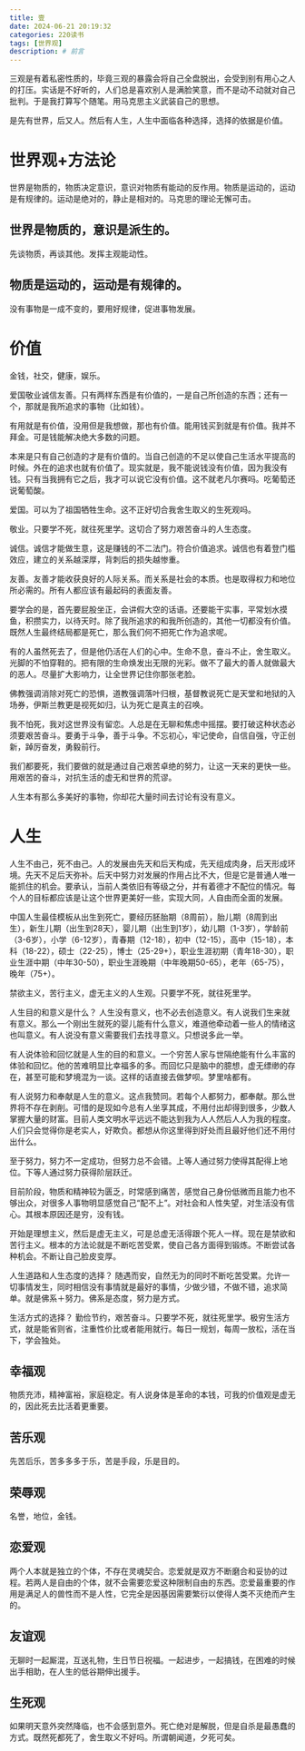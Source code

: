 ```yaml
---
title: 壹
date: 2024-06-21 20:19:32
categories: 220读书
tags: [世界观]
description: # 前言
---
```


三观是有着私密性质的，毕竟三观的暴露会将自己全盘脱出，会受到别有用心之人的打压。实话是不好听的，人们总是喜欢别人是满脸笑意，而不是动不动就对自己批判。于是我打算写个随笔。用马克思主义武装自己的思想。

是先有世界，后又人。然后有人生，人生中面临各种选择，选择的依据是价值。

# 世界观+方法论

世界是物质的，物质决定意识，意识对物质有能动的反作用。物质是运动的，运动是有规律的。运动是绝对的，静止是相对的。马克思的理论无懈可击。

## 世界是物质的，意识是派生的。

先谈物质，再谈其他。发挥主观能动性。

## 物质是运动的，运动是有规律的。

没有事物是一成不变的，要用好规律，促进事物发展。

# 价值

金钱，社交，健康，娱乐。

爱国敬业诚信友善。只有两样东西是有价值的，一是自己所创造的东西；还有一个，那就是我所追求的事物（比如钱）。

有用就是有价值，没用但是我想做，那也有价值。能用钱买到就是有价值。我并不拜金。可是钱能解决绝大多数的问题。

本来是只有自己创造的才是有价值的。当自己创造的不足以使自己生活水平提高的时候。外在的追求也就有价值了。现实就是，我不能说钱没有价值，因为我没有钱。只有当我拥有它之后，我才可以说它没有价值。这不就老凡尔赛吗。吃葡萄还说葡萄酸。

爱国。可以为了祖国牺牲生命。这不正好切合我舍生取义的生死观吗。

敬业。只要学不死，就往死里学。这切合了努力艰苦奋斗的人生态度。

诚信。诚信才能做生意，这是赚钱的不二法门。符合价值追求。诚信也有着登门槛效应，建立的关系越深厚，背刺后的损失越惨重。

友善。友善才能收获良好的人际关系。而关系是社会的本质。也是取得权力和地位所必需的。所有人都应该有最起码的表面友善。

要学会的是，首先要屁股坐正，会讲假大空的话语。还要能干实事，平常划水摸鱼，积攒实力，以待天时。除了我所追求的和我所创造的，其他一切都没有价值。既然人生最终结局都是死亡，那么我们何不把死亡作为追求呢。

有的人虽然死去了，但是他仍活在人们的心中。生命不息，奋斗不止，舍生取义。光脚的不怕穿鞋的。把有限的生命焕发出无限的光彩。做不了最大的善人就做最大的恶人。尽量扩大影响力，让全世界记住你那张老脸。

佛教强调消除对死亡的恐惧，道教强调落叶归根，基督教说死亡是天堂和地狱的入场券，伊斯兰教更是视死如归，认为死亡是真主的召唤。

我不怕死，我对这世界没有留恋。人总是在无聊和焦虑中摇摆。要打破这种状态必须要艰苦奋斗。要勇于斗争，善于斗争。不忘初心，牢记使命，自信自强，守正创新，踔厉奋发，勇毅前行。

我们都要死，我们要做的就是通过自己艰苦卓绝的努力，让这一天来的更快一些。用艰苦的奋斗，对抗生活的虚无和世界的荒谬。

人生本有那么多美好的事物，你却花大量时间去讨论有没有意义。

# 人生

人生不由己，死不由己。人的发展由先天和后天构成，先天组成肉身，后天形成环境。先天不足后天弥补。后天中努力对发展的作用占比不大，但是它是普通人唯一能抓住的机会。要承认，当前人类依旧有等级之分，并有着德才不配位的情况。每个人的目标都应该是让这个世界更美好一些，实现大同，人自由而全面的发展。

中国人生最佳模板从出生到死亡，要经历胚胎期（8周前），胎儿期（8周到出生），新生儿期（出生到28天），婴儿期（出生到1岁），幼儿期（1-3岁），学龄前（3-6岁），小学（6-12岁），青春期（12-18），初中（12-15），高中（15-18），本科（18-22），硕士（22-25），博士（25-29+），职业生涯初期（青年18-30），职业生涯中期（中年30-50），职业生涯晚期（中年晚期50-65），老年（65-75），晚年（75+）。

禁欲主义，苦行主义，虚无主义的人生观。只要学不死，就往死里学。

人生目的和意义是什么？
人生没有意义，也不必去创造意义。有人说我们生来就有意义。那么一个刚出生就死的婴儿能有什么意义，难道他牵动着一些人的情绪这也叫意义。有人说没有意义需要我们去找寻意义。只想说多此一举。

有人说体验和回忆就是人生的目的和意义。一个穷苦人家与世隔绝能有什么丰富的体验和回忆。他的苦难明显比幸福多的多。而回忆只是脑中的臆想，虚无缥缈的存在，甚至可能和梦境混为一谈。这样的话直接去做梦呗。梦里啥都有。

有人说努力和奉献是人生的意义。这点我赞同。若每个人都努力，都奉献。那么世界将不存在剥削。可惜的是现如今总有人坐享其成，不用付出却得到很多，少数人掌握大量的财富。目前人类文明水平远远不能达到我为人人然后人人为我的程度。人们只会觉得你是老实人，好欺负。都想从你这里得到好处而且最好他们还不用付出什么。

至于努力，努力不一定成功，但努力总不会错。上等人通过努力使得其配得上地位。下等人通过努力获得阶层跃迁。

目前阶段，物质和精神较为匮乏，时常感到痛苦，感觉自己身份低微而且能力也不够出众，对很多人事物明显感觉自己“配不上”。对社会和人性失望，对生活没有信心。其根本原因还是穷，没有钱。

开始是理想主义，然后是虚无主义，可是总虚无活得跟个死人一样。现在是禁欲和苦行主义。根本的方法论就是不断吃苦受累，使自己各方面得到锻炼。不断尝试各种机会。不断让自己脸皮变厚。

人生道路和人生态度的选择？
随遇而安，自然无为的同时不断吃苦受累。允许一切事情发生，同时相信没有事情就是最好的事情，少做少错，不做不错，追求简单。就是佛系＋努力。佛系是态度，努力是方式。

生活方式的选择？
勤俭节约，艰苦奋斗。只要学不死，就往死里学。极穷生活方式，就是能省则省，注重性价比或者能用就行。每日一规划，每周一放松，活在当下，学会独处。

## 幸福观
物质充沛，精神富裕，家庭稳定。有人说身体是革命的本钱，可我的价值观是虚无的，因此死去比活着更重要。


## 苦乐观
先苦后乐，苦多多多于乐，苦是手段，乐是目的。

## 荣辱观
名誉，地位，金钱。

## 恋爱观
两个人本就是独立的个体，不存在灵魂契合。恋爱就是双方不断磨合和妥协的过程。若两人是自由的个体，就不会需要恋爱这种限制自由的东西。恋爱最重要的作用是满足人的兽性而不是人性，它完全是因基因需要繁衍以使得人类不灭绝而产生的。

## 友谊观
无聊时一起厮混，互送礼物，生日节日祝福。一起进步，一起搞钱，在困难的时候出手相助，在人生的低谷期伸出援手。

## 生死观
如果明天意外突然降临，也不会感到意外。死亡绝对是解脱，但是自杀是最愚蠢的方式。既然死都死了，舍生取义不好吗。所谓朝闻道，夕死可矣。